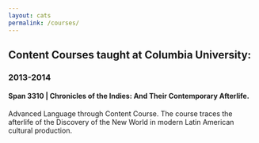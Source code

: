 ```yaml
---
layout: cats
permalink: /courses/
---
```


## Content Courses taught at Columbia University:

### 2013-2014

#### Span 3310 | Chronicles of the Indies: And Their Contemporary Afterlife. 

Advanced Language through Content Course. The course traces the afterlife of the Discovery of the New World in modern Latin American cultural production.

